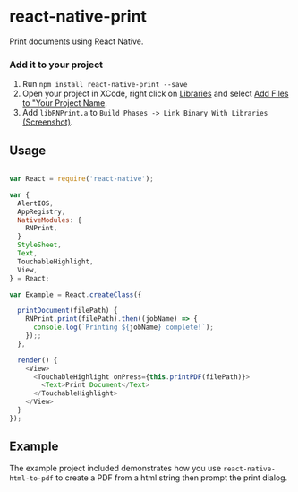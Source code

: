 # react-native-print

Print documents using React Native.

### Add it to your project

1. Run `npm install react-native-print --save`
2. Open your project in XCode, right click on [Libraries](http://url.brentvatne.ca/jQp8) and select [Add Files to "Your Project Name](http://url.brentvatne.ca/1gqUD).
3. Add `libRNPrint.a` to `Build Phases -> Link Binary With Libraries`
   [(Screenshot)](http://url.brentvatne.ca/17Xfe).

## Usage
```javascript

var React = require('react-native');

var {
  AlertIOS,
  AppRegistry,
  NativeModules: {
    RNPrint,
  }
  StyleSheet,
  Text,
  TouchableHighlight,
  View,
} = React;

var Example = React.createClass({

  printDocument(filePath) {
    RNPrint.print(filePath).then((jobName) => {
      console.log(`Printing ${jobName} complete!`);
    });;
  },

  render() {
    <View>
      <TouchableHighlight onPress={this.printPDF(filePath)}>
        <Text>Print Document</Text>
      </TouchableHighlight>
    </View>
  }
});
```

## Example
The example project included demonstrates how you use `react-native-html-to-pdf` to create a PDF from a html string then prompt the print dialog.
